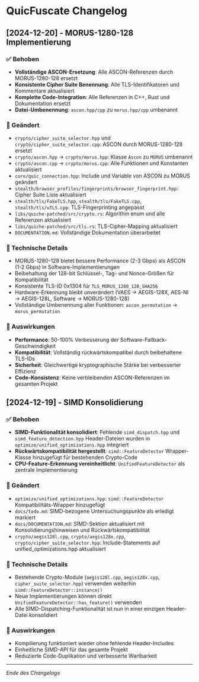 # QuicFuscate Changelog

## [2024-12-20] - MORUS-1280-128 Implementierung

### ✅ Behoben
- **Vollständige ASCON-Ersetzung**: Alle ASCON-Referenzen durch MORUS-1280-128 ersetzt
- **Konsistente Cipher Suite Benennung**: Alle TLS-Identifikatoren und Kommentare aktualisiert
- **Komplette Code-Integration**: Alle Referenzen in C++, Rust und Dokumentation ersetzt
- **Datei-Umbenennung**: `ascon.hpp/cpp` zu `morus.hpp/cpp` umbenannt

### 🔧 Geändert
- `crypto/cipher_suite_selector.hpp` und `crypto/cipher_suite_selector.cpp`: ASCON durch MORUS-1280-128 ersetzt
- `crypto/ascon.hpp` → `crypto/morus.hpp`: Klasse `Ascon` zu `MORUS` umbenannt
- `crypto/ascon.cpp` → `crypto/morus.cpp`: Alle Funktionen und Konstanten aktualisiert
- `core/quic_connection.hpp`: Include und Variable von ASCON zu MORUS geändert
- `stealth/browser_profiles/fingerprints/browser_fingerprint.hpp`: Cipher Suite Liste aktualisiert
- `stealth/tls/FakeTLS.hpp`, `stealth/tls/FakeTLS.cpp`, `stealth/tls/uTLS.cpp`: TLS-Fingerprinting angepasst
- `libs/quiche-patched/src/crypto.rs`: Algorithm enum und alle Referenzen aktualisiert
- `libs/quiche-patched/src/tls.rs`: TLS-Cipher-Mapping aktualisiert
- `DOCUMENTATION.md`: Vollständige Dokumentation überarbeitet

### 📝 Technische Details
- MORUS-1280-128 bietet bessere Performance (2-3 Gbps) als ASCON (1-2 Gbps) in Software-Implementierungen
- Beibehaltung der 128-bit Schlüssel-, Tag- und Nonce-Größen für Kompatibilität
- Konsistente TLS-ID 0x1304 für `TLS_MORUS_1280_128_SHA256`
- Hardware-Erkennung bleibt unverändert (VAES → AEGIS-128X, AES-NI → AEGIS-128L, Software → MORUS-1280-128)
- Vollständige Umbenennung aller Funktionen: `ascon_permutation` → `morus_permutation`

### 🎯 Auswirkungen
- **Performance**: 50-100% Verbesserung der Software-Fallback-Geschwindigkeit
- **Kompatibilität**: Vollständig rückwärtskompatibel durch beibehaltene TLS-IDs
- **Sicherheit**: Gleichwertige kryptographische Stärke bei verbesserter Effizienz
- **Code-Konsistenz**: Keine verbleibenden ASCON-Referenzen im gesamten Projekt

## [2024-12-19] - SIMD Konsolidierung

### ✅ Behoben
- **SIMD-Funktionalität konsolidiert**: Fehlende `simd_dispatch.hpp` und `simd_feature_detection.hpp` Header-Dateien wurden in `optimize/unified_optimizations.hpp` integriert
- **Rückwärtskompatibilität hergestellt**: `simd::FeatureDetector` Wrapper-Klasse hinzugefügt für bestehenden Crypto-Code
- **CPU-Feature-Erkennung vereinheitlicht**: `UnifiedFeatureDetector` als zentrale Implementierung

### 🔧 Geändert
- `optimize/unified_optimizations.hpp`: `simd::FeatureDetector` Kompatibilitäts-Wrapper hinzugefügt
- `docs/todo.md`: SIMD-bezogene Untersuchungspunkte als erledigt markiert
- `docs/DOCUMENTATION.md`: SIMD-Sektion aktualisiert mit Konsolidierungshinweisen und Rückwärtskompatibilität
- `crypto/aegis128l.cpp`, `crypto/aegis128x.cpp`, `crypto/cipher_suite_selector.hpp`: Include-Statements auf unified_optimizations.hpp aktualisiert

### 📝 Technische Details
- Bestehende Crypto-Module (`aegis128l.cpp`, `aegis128x.cpp`, `cipher_suite_selector.hpp`) verwenden weiterhin `simd::FeatureDetector::instance()`
- Neue Implementierungen können direkt `UnifiedFeatureDetector::has_feature()` verwenden
- Alle SIMD-Dispatching-Funktionalität ist nun in einer einzigen Header-Datei konsolidiert

### 🎯 Auswirkungen
- Kompilierung funktioniert wieder ohne fehlende Header-Includes
- Einheitliche SIMD-API für das gesamte Projekt
- Reduzierte Code-Duplikation und verbesserte Wartbarkeit

---

*Ende des Changelogs*
